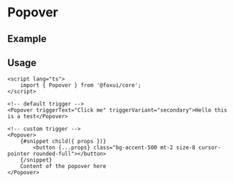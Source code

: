 <script lang="ts">
	import PopoverExample from './Example.svelte';
</script>

# Popover

## Example

<PopoverExample />

## Usage

```svelte
<script lang="ts">
	import { Popover } from '@foxui/core';
</script>

<!-- default trigger -->
<Popover triggerText="Click me" triggerVariant="secondary">Hello this is a test</Popover>

<!-- custom trigger -->
<Popover>
	{#snippet child({ props })}
		<button {...props} class="bg-accent-500 mt-2 size-8 cursor-pointer rounded-full"></button>
	{/snippet}
	Content of the popover here
</Popover>
```
